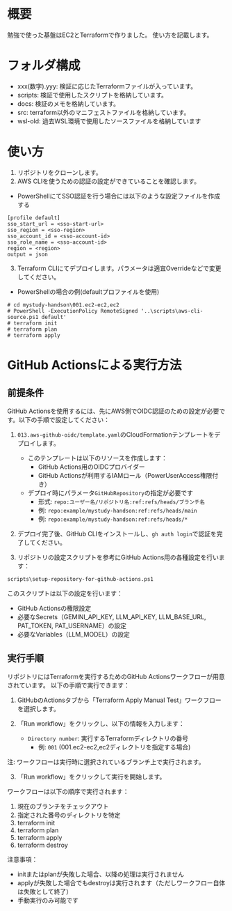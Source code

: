 # 概要

勉強で使った基盤はEC2とTerraformで作りました。
使い方を記載します。

# フォルダ構成

* xxx(数字).yyy: 検証に応じたTerraformファイルが入っています。
* scripts: 検証で使用したスクリプトを格納しています。
* docs: 検証のメモを格納しています。
* src: terraform以外のマニフェストファイルを格納しています。
* wsl-old: 過去WSL環境で使用したソースファイルを格納しています

# 使い方

1. リポジトリをクローンします。
2. AWS CLIを使うための認証の設定ができていることを確認します。

* PowerShellにてSSO認証を行う場合には以下のような設定ファイルを作成する

```conf:C:\Users\user\.aws\config
[profile default]
sso_start_url = <sso-start-url>
sso_region = <sso-region>
sso_account_id = <sso-account-id>
sso_role_name = <sso-account-id>
region = <region>
output = json
```

3. Terraform CLIにてデプロイします。パラメータは適宜Overrideなどで変更してください。

* PowerShellの場合の例(defaultプロファイルを使用)

```
# cd mystudy-handson\001.ec2-ec2,ec2
# PowerShell -ExecutionPolicy RemoteSigned '..\scripts\aws-cli-source.ps1 default'
# terraform init
# terraform plan
# terraform apply
```

# GitHub Actionsによる実行方法

## 前提条件

GitHub Actionsを使用するには、先にAWS側でOIDC認証のための設定が必要です。以下の手順で設定してください：

1. `013.aws-github-oidc/template.yaml`のCloudFormationテンプレートをデプロイします。
   * このテンプレートは以下のリソースを作成します：
     - GitHub Actions用のOIDCプロバイダー
     - GitHub Actionsが利用するIAMロール（PowerUserAccess権限付き）
   * デプロイ時にパラメータ`GitHubRepository`の指定が必要です
     - 形式: `repo:ユーザー名/リポジトリ名:ref:refs/heads/ブランチ名`
     - 例: `repo:example/mystudy-handson:ref:refs/heads/main`
     - 例: `repo:example/mystudy-handson:ref:refs/heads/*`

2. デプロイ完了後、GitHub CLIをインストールし、`gh auth login`で認証を完了してください。

3. リポジトリの設定スクリプトを参考にGitHub Actions用の各種設定を行います：
```bat
scripts\setup-repository-for-github-actions.ps1
```
このスクリプトは以下の設定を行います：
* GitHub Actionsの権限設定
* 必要なSecrets（GEMINI_API_KEY, LLM_API_KEY, LLM_BASE_URL, PAT_TOKEN, PAT_USERNAME）の設定
* 必要なVariables（LLM_MODEL）の設定

## 実行手順

リポジトリにはTerraformを実行するためのGitHub Actionsワークフローが用意されています。
以下の手順で実行できます：

1. GitHubのActionsタブから「Terraform Apply Manual Test」ワークフローを選択します。

2. 「Run workflow」をクリックし、以下の情報を入力します：
   * `Directory number`: 実行するTerraformディレクトリの番号
     * 例: `001` (001.ec2-ec2,ec2ディレクトリを指定する場合)

注: ワークフローは実行時に選択されているブランチ上で実行されます。

3. 「Run workflow」をクリックして実行を開始します。

ワークフローは以下の順序で実行されます：
1. 現在のブランチをチェックアウト
2. 指定された番号のディレクトリを特定
3. terraform init
4. terraform plan
5. terraform apply
6. terraform destroy

注意事項：
* initまたはplanが失敗した場合、以降の処理は実行されません
* applyが失敗した場合でもdestroyは実行されます（ただしワークフロー自体は失敗として終了）
* 手動実行のみ可能です
